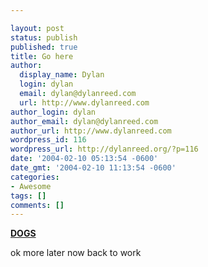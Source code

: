 ```yaml
---

layout: post
status: publish
published: true
title: Go here
author:
  display_name: Dylan
  login: dylan
  email: dylan@dylanreed.com
  url: http://www.dylanreed.com
author_login: dylan
author_email: dylan@dylanreed.com
author_url: http://www.dylanreed.com
wordpress_id: 116
wordpress_url: http://dylanreed.org/?p=116
date: '2004-02-10 05:13:54 -0600'
date_gmt: '2004-02-10 11:13:54 -0600'
categories:
- Awesome
tags: []
comments: []
---
```


**__[DOGS][1]__**

   [1]: http://www.thedogisland.com/index.html

ok more later now back to work

